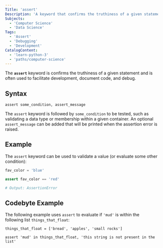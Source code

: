```yaml
---
Title: 'assert'
Description: 'A keyword that confirms the truthiness of a given statement.'
Subjects:
  - 'Computer Science'
  - 'Data Science'
Tags:
  - 'Assert'
  - 'Debugging'
  - 'Development'
CatalogContent:
  - 'learn-python-3'
  - 'paths/computer-science'
---
```


The **`assert`** keyword is confirms the truthiness of a given statement and is often used to facilitate development, document code, and debug.

## Syntax

```pseudo
assert some_condition, assert_message
```

The `assert` keyword is followed by `some_condition` to be tested, such as validating a data type or membership within a given container. An optional `assert_message` can be added that will be printed when the assertion error is raised.

## Example

The `assert` keyword can be used to validate a value (or evaluate some other condition):

```py
fav_color = 'blue'

assert fav_color == 'red'

# Output: AssertionError
```

## Codebyte Example

The following example uses `assert` to evaluate if `'mud'` is within the following list `things_that_float`:

```codebyte/python
things_that_float = ['bread', 'apples', 'small rocks']

assert 'mud' in things_that_float, 'this string is not present in the list'
```
